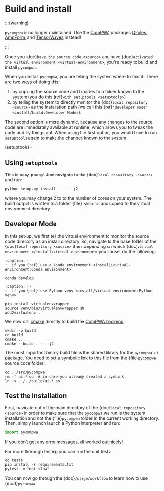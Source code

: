 # Build and install

<!-- cspell:ignore peasy skbuild virtualenv virtualenvwrapper -->

:::{warning}

`pycompwa` is no longer maintained. Use the
[ComPWA](https://compwa-org.rtfd.io) packages [QRules](https://qrules.rtfd.io),
[AmpForm](https://ampform.rtfd.io), and
[TensorWaves](https://tensorwaves.rtfd.io) instead!

:::

Once you {doc}`have the source code <source>` and have
{doc}`activated the virtual environment <virtual-environment>`, you're ready to
build and install `pycompwa`.

When you install `pycompwa`, you are telling the system where to find it. There
are two ways of doing this:

1. by copying the source code and binaries to a folder known to the system (you
   do this {ref}`with setuptools <setuptools>`)
2. by telling the system to directly monitor the
   {doc}`local repository <source>` as the installation path (we call this
   {ref}`'developer mode' <install/build:Developer Mode>`).

The second option is more dynamic, because any changes to the source code are
immediately available at runtime, which allows you to tweak the code and try
things out. When using the first option, you would have to run `setuptools`
again to make the changes known to the system.

(setuptools)=

## Using `setuptools`

This is easy-peasy! Just navigate to the {doc}`local repository <source>` and
run:

```shell
python setup.py install -- -- -j2
```

where you may change 2 to to the number of cores on your system. The build
output is written to a folder {file}`_skbuild` and copied to the virtual
environment directory.

## Developer Mode

In this set-up, we first tell the virtual environment to monitor the source
code directory as an install directory. So, navigate to the base folder of the
{doc}`local repository <source>` then, depending on which
{doc}`virtual environment </install/virtual-environment>` you chose, do the
following:

```{code-block} shell
:caption: |-
:  if you {ref}`use a Conda environment <install/virtual-environment:Conda environment>`

conda develop .
```

```{code-block} shell
:caption: |-
:  if you {ref}`use Python venv <install/virtual-environment:Python venv>`

pip install virtualenvwrapper
source venv/bin/virtualenvwrapper.sh
add2virtualenv .
```

We now call [cmake](https://cmake.org/) directly to build the
[ComPWA backend](https://github.com/ComPWA/ComPWA):

```shell
mkdir -p build
cd build
cmake ..
cmake --build . -- -j2
```

The most important binary build file is the shared library for the
`pycompwa.ui` package. You need to set a symbolic link to this file from the
{file}`pycompwa` source code folder:

```shell
cd ../src/pycompwa
rm -f ui.*.so  # in case you already created a symlink
ln -s ../../build/ui.*.so
```

## Test the installation

First, navigate out of the main directory of the
{doc}`local repository <source>` in order to make sure that the `pycompwa` we
run is the system installation and not the {file}`pycompwa` folder in the
current working directory. Then, simply launch launch a Python interpreter and
run:

```python
import pycompwa
```

If you don't get any error messages, all worked out nicely!

For more thorough testing you can run the unit tests:

```shell
cd tests
pip install -r requirements.txt
pytest -m "not slow"
```

You can now go through the {doc}`/usage/workflow` to learn how to use
{mod}`pycompwa`.
